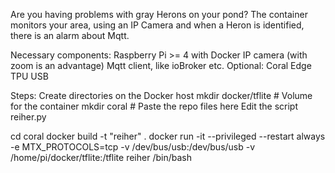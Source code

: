 Are you having problems with gray Herons on your pond?
The container monitors your area, using an IP Camera and when 
a Heron is identified, there is an alarm about Mqtt.

Necessary components:
Raspberry Pi >= 4 with Docker
IP camera (with zoom is an advantage)
Mqtt client, like ioBroker etc.
Optional:
Coral Edge TPU USB

Steps:
Create directories on the Docker host
mkdir docker/tflite # Volume for the container
mkdir coral # Paste the repo files here
Edit the script reiher.py

cd coral
docker build -t "reiher" .
docker run -it --privileged --restart always -e MTX_PROTOCOLS=tcp -v /dev/bus/usb:/dev/bus/usb -v /home/pi/docker/tflite:/tflite reiher /bin/bash
